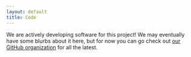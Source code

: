 ```yaml
---
layout: default
title: Code
---
```

We are actively developing software for this project! We may eventually have some blurbs about it here, but for now you can go check out [our GitHub organization](https://github.com/aced-differentiate) for all the latest.

